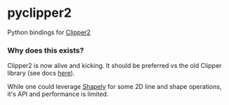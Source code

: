 # pyclipper2

Python bindings for [Clipper2](https://github.com/AngusJohnson/Clipper2/tree/main)

### Why does this exists?
Clipper2 is now alive and kicking. It should be preferred vs the old Clipper library (see docs [here](https://www.angusj.com/clipper2/Docs/Overview.htm)).

While one could leverage [Shapely](https://shapely.readthedocs.io/en/stable/) for some 2D line and shape operations, it's API and performance is limited.


